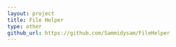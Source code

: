 ```yaml
---
layout: project
title: File Helper
type: other
github_url: https://github.com/Sammidysam/FileHelper
---
```



